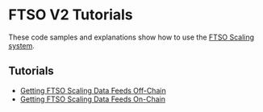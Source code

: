 # FTSO V2 Tutorials

These code samples and explanations show how to use the [FTSO Scaling system](../../../tech/ftso.md).

## Tutorials

* [Getting FTSO Scaling Data Feeds Off-Chain](./getting-data-feeds-offchain.md.md)
* [Getting FTSO Scaling Data Feeds On-Chain](./getting-data-feeds-onchain.md.md)
